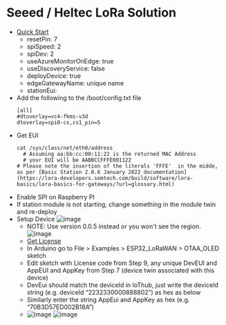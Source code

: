 # Seeed / Heltec LoRa Solution

- [Quick Start](https://azure.github.io/iotedge-lorawan-starterkit/2.1.0/quickstart/)
  - resetPin: 7
  - spiSpeed: 2
  - spiDev: 2
  - useAzureMonitorOnEdge: true
  - useDiscoveryService: false
  - deployDevice: true
  - edgeGatewayName: unique name
  - stationEui: <as per below>
- Add the following to the /boot/config.txt file
  ```
  [all]
  #dtoverlay=vc4-fkms-v3d
  dtoverlay=spi0-cs,cs1_pin=5
  ```
- Get EUI
  ```
  cat /sys/class/net/eth0/address
	# Assuming aa:bb:cc:00:11:22 is the returned MAC Address
	# your EUI will be AABBCCFFFE001122
  # Please note the insertion of the literals 'FFFE'  in the midde, as per [Basic Station 2.0.6 January 2022 documentation](https://lora-developers.semtech.com/build/software/lora-basics/lora-basics-for-gateways/?url=glossary.html) 
  ```
- Enable SPI on Raspberry PI
- If station module is not starting, change something in the module twin and re-deploy
- Setup Device
  ![image](https://user-images.githubusercontent.com/833055/187965309-c909f80d-1817-4be5-a4a9-6986c3104329.png)
  - NOTE: Use version 0.0.5 instead or you won't see the region.
  ![image](https://user-images.githubusercontent.com/833055/187964894-9f49c4ac-4bf9-48d7-bb1a-a8fee225ffb4.png)
  - [Get License](https://resource.heltec.cn/search/)
  - In Arduino go to File > Examples > ESP32_LoRaWAN > OTAA_OLED sketch
  - Edit sketch with  License code from Step 9, any unique DevEUI and AppEUI and AppKey from Step 7 (device twin associated with this device)
  - DevEui should match the deviceId in IoThub, just write the deviceId string (e.g. deviceId “2232330000888802”) as hex as below
  - Similarly enter the string AppEui and AppKey as hex (e.g. “70B3D57ED002B18A”)
  - ![image](https://user-images.githubusercontent.com/833055/187964410-4893b3b3-bb34-4e70-b255-2d76bbfe4de7.png)
  ![image](https://user-images.githubusercontent.com/833055/187964757-18f59ccd-2b46-4150-bec2-d382f80ced41.png)

